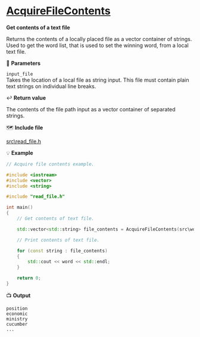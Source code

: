 # [AcquireFileContents](https://github.com/josola/Hangman/blame/60038d7b368ae67a87aa9a3b370b988839be7d82/src/read_file.h#L14)

**Get contents of a text file**

Returns the contents of a locally placed file as a vector container of strings. Used to get the word list, that is used to set the winning word, from a local text file.

📐 **Parameters**

``input_file``<br>
Takes the location of a local file as string input. This file must contain plain text strings on individual line breaks.

↩️ **Return value**

The contents of the file path input as a vector container of separated strings.

🗺️ **Include file**

[src\read_file.h](https://github.com/josola/Hangman/blob/2dcc1cf4feb40ea26aa204706778bf924c7561b6/src/read_file.h)

💡 **Example**

```c++
// Acquire file contents example.

#include <iostream>
#include <vector>
#include <string>

#include "read_file.h"

int main()
{
    // Get contents of text file.

    std::vector<std::string> file_contents = AcquireFileContents(src\words\eight_letter_words.txt);

    // Print contents of text file.

    for (const string : file_contents)
    {
        std::cout << word << std::endl;
    }

    return 0;
}
```

📺 **Output**

```
position
economic
ministry
cucumber
...
```